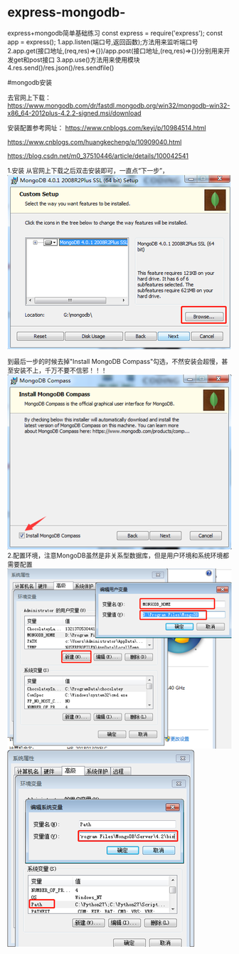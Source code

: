 # express-mongodb-
express+mongodb简单基础练习
const express = require('express');
const app = express();
1.app.listen(端口号,返回函数);方法用来监听端口号
2.app.get(接口地址,(req,res)=>{})/app.post(接口地址,(req,res)=>{})分别用来开发get和post接口
3.app.use()方法用来使用模块
4.res.send()/res.json()/res.sendfile()

#mongodb安装

去官网上下载：https://www.mongodb.com/dr/fastdl.mongodb.org/win32/mongodb-win32-x86_64-2012plus-4.2.2-signed.msi/download

安装配置参考网址：
https://www.cnblogs.com/keyi/p/10984514.html

https://www.cnblogs.com/huangkecheng/p/10909040.html

https://blog.csdn.net/m0_37510446/article/details/100042541

1.安装
  从官网上下载之后双击安装即可，一直点“下一步”，
  ![Image text](https://github.com/jidongyu/express-mongodb-/blob/master/image-storage/375a554de9b2a59f8fa0374f5d9f482.png)
  
  到最后一步的时候去掉"Install MongoDB Compass"勾选，不然安装会超慢，甚至安装不上，千万不要不信邪！！！
![Image text](https://github.com/jidongyu/express-mongodb-/blob/master/image-storage/f266fe8cdeb51cf84e098f3e8c4d00e.png)  
2.配置环境，注意MongoDB虽然是非关系型数据库，但是用户环境和系统环境都需要配置  
![Image text](https://github.com/jidongyu/express-mongodb-/blob/master/image-storage/ab23e16e7f178537d71932111c0e5a9.png)
![Image text](https://github.com/jidongyu/express-mongodb-/blob/master/image-storage/9d7b70eb8db5c193236afd8017b7dde.png)
